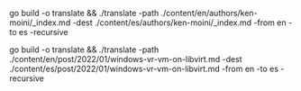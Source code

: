 go build -o translate && ./translate -path ./content/en/authors/ken-moini/_index.md -dest ./content/es/authors/ken-moini/_index.md -from en -to es -recursive

go build -o translate && ./translate -path ./content/en/post/2022/01/windows-vr-vm-on-libvirt.md -dest ./content/es/post/2022/01/windows-vr-vm-on-libvirt.md -from en -to es -recursive